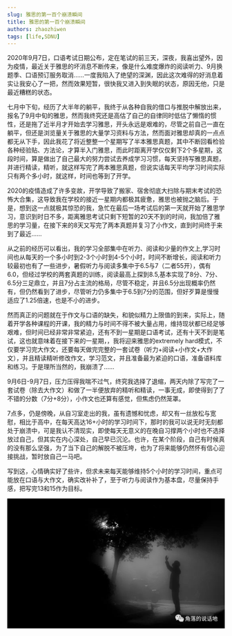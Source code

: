 ```yaml
---
slug: 雅思的第一百个崩溃瞬间
title: 雅思的第一百个崩溃瞬间
authors: zhaozhiwen
tags: [life,SDNU]
---
```


2020年9月7日，口语考试日期公布，定在笔试的前三天，深夜，我喜出望外，因为疫情，最近关于雅思的坏消息不断传来，像是什么难度爆炸的阅读听力、9月换题季、口语预订服务取消……一度我陷入了绝望的深渊，因此这次难得的好消息着实让我安心了一把，然而效果短暂，很快我又进入到失眠的状态，原因无他，只是最近糟糕的状态。

七月中下旬，经历了大半年的躺平，我终于从各种自我的借口与推脱中解放出来，报名了9月中旬的雅思，然而我终究还是高估了自己的自律同时低估了懒惰的惯性，还是拖了近半月才开始去学习雅思，开头永远是艰难的，尽管之前自己一直在躺平，但还是浏览量关于雅思的大量学习资料与方法，然而面对雅思却真的一点点都无从下手，因此我花了将近整整一个星期写了半本雅思真题，其中不断回看检验各种经验贴、方法论，才算半入门雅思，而此时距离开学仅仅剩下2个多星期，这段时间，算是做出了自己最大的努力尝试去养成学习习惯，每天坚持写雅思真题，并进行精读，精听，就这样写完了两本雅思真题，但说实话每天平均学习时间实际只有两个多小时，就这样，时间也等到了开学。

2020的疫情造成了许多变故，开学导致了搬家、宿舍彻底大扫除与期末考试的恐怖大合集，这导致我在学校的接近一星期内都极其疲惫，雅思也被抛之脑后。于是，想到这一点就极其惊恐的我，急忙在最后一场考试后的第一天就开始了雅思学习，意识到时日不多，距离雅思考试只剩下短暂的20天不到的时间，我加倍了雅思的学习量，在接下来的8天又写完了两本真题并复习了小作文，直到时间终于来到了最近……

从之前的经历可以看出，我的学习全部集中在听力、阅读和少量的作文上,学习时间也从每天的一个多小时到2-3个小时到4-5个小时，时间不断增长，阅读和听力较最初也有了一些进步，暑假听力与阅读多集中于6.5与7（二者55开），偶有6.0，但经过学校的两套真题的训练，阅读最高上探到8.5,基本实现了8分、7分、6.5分三足鼎立，并且7分占主流的格局，尽管不稳定，并且6.5分出现概率仍然有，但仍然看到了进步，尽管听力仍多集中于6.5到7分的范围，但好歹算是慢慢适应了1.25倍速，也是不小的进步。

然而真正的问题就在于作文与口语的缺失，和貌似精力上限值的到来，实际上，随着开学各种课程的开课，我的精力与时间不得不被大量占用，维持现状都已经足够艰难，但时间已经非常非常紧迫，还有不到一星期是口语考试，还有十天不到是笔试，这也就意味着在接下来的一星期，，我将迎来雅思的extremely hard模式，不仅要学习完大作文，还要每天做完完整的一套试卷（听力+阅读+小作文+大作文），并且精读精听修改作文，学习范文，并且准备最为紧迫的口语，准备语料库和练习。于是理所当然的，我崩溃了……

9月6日-9月7日，压力压得我喘不过气，终究我选择了退缩，两天内除了写完了一套试卷（除去大作文）和做了一半便放弃的精听和精读，一事无成，即使得到了了不错的分数（7分+8分），小作文也还算有感觉，但焦虑仍然笼罩。

7点多，仍是傍晚，从自习室走出的我，虽有遗憾和忧虑，却又有一丝放松与宽慰，相比于高中，在每天高达16+小时的学习时间下，那时的我可以说无时无刻都处于崩溃中，可是我认不清现实，即使每天无意义的在晚自习撑两个小时也不选择放过自己，但其实在内心深处，自己早已沉沦。也许，在某个阶段，自己有时候真的没有那么坚强，为了当下自己的解脱不被压垮，也为了将来能够仍然怀有信心迎接挑战，暂时放自己一马吧。

写到这，心情确实好了些许，但求未来每天能够维持5个小时的学习时间，重点可能放在口语与大作文，确实改补补了，至于听力与阅读作为基本盘，尽量保持手感，把写完13和15作为目标。

![6401](assets/6401.jpg)